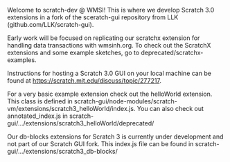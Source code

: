 Welcome to scratch-dev @ WMSI! This is where we develop Scratch 3.0 extensions in a fork of the sceratch-gui repository from LLK (github.com/LLK/scratch-gui).

Early work will be focused on replicating our scratchx extension for handling data transactions with wmsinh.org. To check out the ScratchX extensions and some example sketches, go to deprecated/scratchx-examples. 

Instructions for hosting a Scratch 3.0 GUI on your local machine can be found at https://scratch.mit.edu/discuss/topic/277217.

For a very basic example extension check out the helloWorld extension. This class is defined in scratch-gui/node-modules/scratch-vm/extensions/scratch3_helloWorld/index.js. You can also check out annotated_index.js in scratch-gui/.../extensions/scratch3_helloWorld/deprecated/

Our db-blocks extensions for Scratch 3 is currently under development and not part of our Scratch GUI fork. This index.js file can be found in scratch-gui/.../extensions/scratch3_db-blocks/
